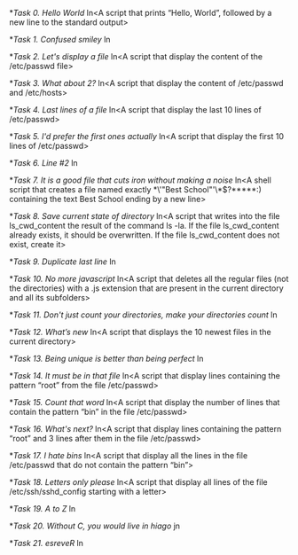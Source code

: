 **Task *0. Hello World**
ln<A script that prints “Hello, World”, followed by a new line to the standard output>

**Task *1. Confused smiley**
ln<A script that displays a confused smile>

**Task *2. Let's display a file**
ln<A script that display the content of the /etc/passwd file>

**Task *3. What about 2?**
ln<A script that display the content of /etc/passwd and /etc/hosts>

**Task *4. Last lines of a file**
ln<A script that display the last 10 lines of /etc/passwd>

**Task *5. I'd prefer the first ones actually**
ln<A script that display the first 10 lines of /etc/passwd>

**Task *6. Line #2**
ln<A script that displays the third line of the file iacta>

**Task *7. It is a good file that cuts iron without making a noise**
ln<A shell script that creates a file named exactly \*\\'"Best School"\'\\*$\?\*\*\*\*\*:) containing the text Best School ending by a new line> 

**Task *8. Save current state of directory**
ln<A script that writes into the file ls_cwd_content the result of the command ls -la. If the file ls_cwd_content already exists, it should be overwritten. If the file ls_cwd_content does not exist, create it>

**Task *9. Duplicate last line**
ln<A script that duplicates the last line of the file iacta>

**Task *10. No more javascript**
ln<A script that deletes all the regular files (not the directories) with a .js extension that are present in the current directory and all its subfolders>

**Task *11. Don't just count your directories, make your directories count**
ln<A script that counts the number of directories and sub-directories in the current directory>

**Task *12. What’s new**
ln<A script that displays the 10 newest files in the current directory>

**Task *13. Being unique is better than being perfect**
ln<A script that takes a list of words as input and prints only words that appear exactly once>

**Task *14. It must be in that file**
ln<A script that display lines containing the pattern “root” from the file /etc/passwd>

**Task *15. Count that word**
ln<A script that display the number of lines that contain the pattern “bin” in the file /etc/passwd>

**Task *16. What's next?**
ln<A script that display lines containing the pattern “root” and 3 lines after them in the file /etc/passwd>

**Task *17. I hate bins**
ln<A script that display all the lines in the file /etc/passwd that do not contain the pattern “bin”>

**Task *18. Letters only please**
ln<A script that display all lines of the file /etc/ssh/sshd_config starting with a letter>

**Task *19. A to Z**
ln<A script that replace all characters A and c from input to Z and e respectively>

**Task *20. Without C, you would live in hiago**
jn<A script that removes all letters c and C from input>

**Task *21. esreveR**
ln<A  script that reverse its input>
